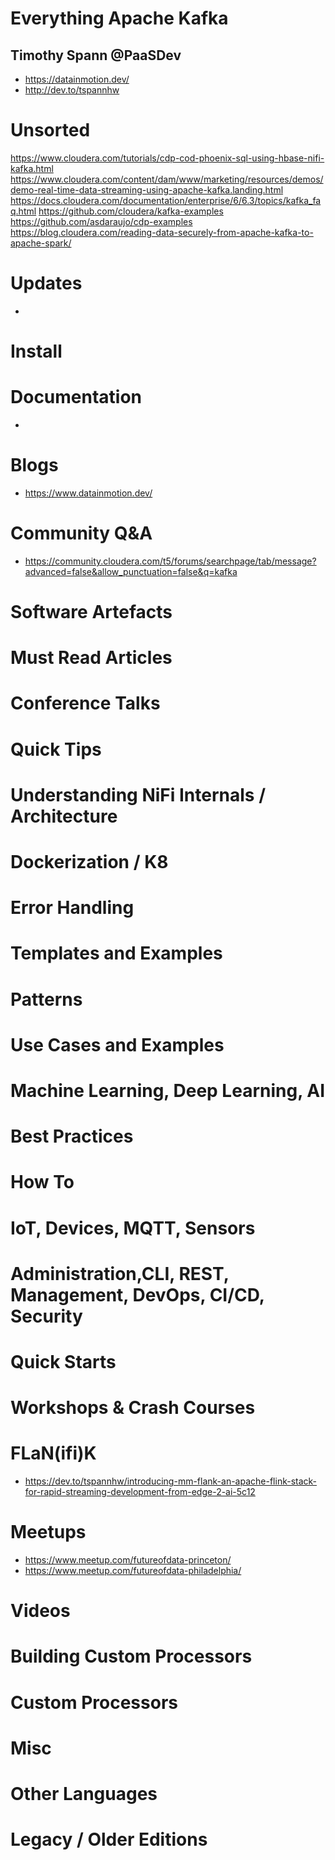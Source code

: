 # Everything Apache Kafka

## Timothy Spann @PaaSDev

* https://datainmotion.dev/
* http://dev.to/tspannhw

# Unsorted

https://www.cloudera.com/tutorials/cdp-cod-phoenix-sql-using-hbase-nifi-kafka.html
https://www.cloudera.com/content/dam/www/marketing/resources/demos/demo-real-time-data-streaming-using-apache-kafka.landing.html
https://docs.cloudera.com/documentation/enterprise/6/6.3/topics/kafka_faq.html
https://github.com/cloudera/kafka-examples
https://github.com/asdaraujo/cdp-examples
https://blog.cloudera.com/reading-data-securely-from-apache-kafka-to-apache-spark/


# Updates

* 

# Install



# Documentation

* 

# Blogs

* https://www.datainmotion.dev/

# Community Q&A

* https://community.cloudera.com/t5/forums/searchpage/tab/message?advanced=false&allow_punctuation=false&q=kafka

# Software Artefacts



# Must Read Articles


# Conference Talks



# Quick Tips



# Understanding NiFi Internals / Architecture



# Dockerization / K8



# Error Handling


# Templates and Examples


# Patterns


# Use Cases and Examples





# Machine Learning, Deep Learning, AI

# Best Practices



# How To




# IoT, Devices, MQTT, Sensors




# Administration,CLI, REST, Management, DevOps, CI/CD, Security




# Quick Starts



# Workshops & Crash Courses



# FLaN(ifi)K

* https://dev.to/tspannhw/introducing-mm-flank-an-apache-flink-stack-for-rapid-streaming-development-from-edge-2-ai-5c12

# Meetups

* https://www.meetup.com/futureofdata-princeton/ 
* https://www.meetup.com/futureofdata-philadelphia/ 

# Videos






# Building Custom Processors


# Custom Processors



# Misc

# Other Languages


# Legacy / Older Editions


